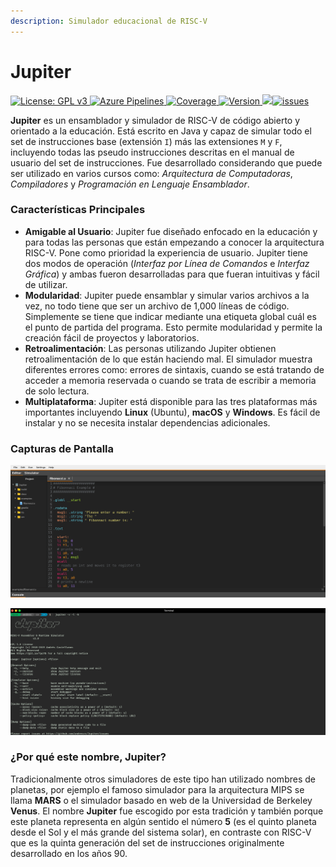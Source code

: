 ```yaml
---
description: Simulador educacional de RISC-V
---
```


# Jupiter

[![License: GPL v3](https://camo.githubusercontent.com/bf135a9cea09d0ea4bba410582c0e70ec8222736/68747470733a2f2f696d672e736869656c64732e696f2f62616467652f4c6963656e73652d47504c25323076332d626c75652e737667) ](https://github.com/andrescv/Jupiter/blob/master/LICENSE)[![Azure Pipelines](https://camo.githubusercontent.com/3e6ec74735310767b8769af8dc70eec9c77ec490/68747470733a2f2f6465762e617a7572652e636f6d2f616e6472657363762f4a7570697465722f5f617069732f6275696c642f7374617475732f616e6472657363762e4a7570697465723f6272616e63684e616d653d6d6173746572) ](https://dev.azure.com/andrescv/Jupiter)[![Coverage](https://camo.githubusercontent.com/a4889f93e68e2b252bd1a4b3b9f3fb6a8b9ebd82/68747470733a2f2f696d672e736869656c64732e696f2f617a7572652d6465766f70732f636f7665726167652f616e6472657363762f4a7570697465722f342e737667) ](https://dev.azure.com/andrescv/Jupiter)[![Version](https://camo.githubusercontent.com/e38fdfa13696c595483430a8a5d4b63148289d46/68747470733a2f2f696d672e736869656c64732e696f2f6769746875622f72656c656173652f616e6472657363762f4a7570697465722f616c6c2e737667) ](https://github.com/andrescv/Jupiter/releases)[![](https://camo.githubusercontent.com/2e4cc3f0f602a96b633e8b168b8655a9780333f9/68747470733a2f2f696d672e736869656c64732e696f2f6769746875622f646f776e6c6f6164732f616e6472657363762f4a7570697465722f746f74616c2e737667)](https://github.com/andrescv/Jupiter/releases)[![issues](https://camo.githubusercontent.com/157860606cb742f60d6ceb0cabd043d03fe0d230/68747470733a2f2f696d672e736869656c64732e696f2f6769746875622f6973737565732f616e6472657363762f4a7570697465722e737667)](https://github.com/andrescv/Jupiter/issues)

**Jupiter** es un ensamblador y simulador de RISC-V de código abierto y orientado a la educación. Está escrito en Java y  capaz de simular todo el set de instrucciones base \(extensión `I`\) más las extensiones `M` y `F`, incluyendo todas las pseudo instrucciones descritas en el manual de usuario del set de instrucciones. Fue desarrollado considerando que puede ser utilizado en varios cursos como: _Arquitectura de Computadoras_, _Compiladores_ y _Programación en Lenguaje Ensamblador_.

### **Características Principales**

* **Amigable al Usuario**: Jupiter fue diseñado enfocado en la educación y para todas las personas que están empezando a conocer la arquitectura RISC-V. Pone como prioridad la experiencia de usuario. Jupiter tiene dos modos de operación \(_Interfaz por Línea de Comandos_ e _Interfaz Gráfica_\) y ambas fueron desarrolladas para que fueran intuitivas y fácil de utilizar.
* **Modularidad**: Jupiter puede ensamblar y simular varios archivos a la vez, no todo tiene que ser un archivo de 1,000 líneas de código. Simplemente se tiene que indicar mediante una etiqueta global cuál es el punto de partida del programa. Esto permite modularidad y permite la creación fácil de proyectos y laboratorios.
* **Retroalimentación**: Las personas utilizando Jupiter obtienen retroalimentación de lo que están haciendo mal. El simulador muestra diferentes errores como: errores de sintaxis, cuando se está tratando de acceder a memoria reservada o cuando se trata de escribir a memoria de solo lectura.
* **Multiplataforma**: Jupiter está disponible para las tres plataformas más importantes incluyendo **Linux**  \(Ubuntu\), **macOS** y **Windows**. Es fácil de instalar y no se necesita instalar dependencias adicionales.

### **Capturas de Pantalla**

![Interfaz Gr&#xE1;fica de Jupiter](.gitbook/assets/gui.png)

![Interfaz por L&#xED;nea de Comandos](.gitbook/assets/cli.png)

### ¿Por qué este nombre, Jupiter?

Tradicionalmente otros simuladores de este tipo han utilizado nombres de planetas, por ejemplo el famoso simulador para la arquitectura MIPS se llama **MARS** o el simulador basado en web de la Universidad de Berkeley **Venus**. El nombre **Jupiter** fue escogido por esta tradición y también porque este planeta representa en algún sentido el número **5** \(es el quinto planeta desde el Sol y el más grande del sistema solar\), en contraste con RISC-V que es la quinta generación del set de instrucciones originalmente desarrollado en los años 90.

